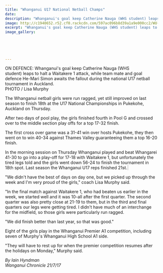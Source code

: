 ```yaml
---
title: "Whanganui U17 National Netball Champs"
date: 
description: "Whanganui's goal keep Catherine Nauga (WHS student) leaps to halt a Waitakere 1 attack during the national U17 netball tournament in Auckland..."
image: http://c1940652.r52.cf0.rackcdn.com/597ac096b8d39a1a9e000cc2/WU-U17-tournybetter-Catherin-Nauga-chron-july.jpg
excerpt: "Whanganui's goal keep Catherine Nauga (WHS student) leaps to halt a Waitakere 1 attack, while team mate and goal defence He-Mari Simon awaits the fallout during the national U17 netball tournament in Auckland."
image_gallery:
    
    
    
    
    
---
```


<p><span>ON DEFENCE: Whanganui's goal keep Catherine Nauga (WHS student)&nbsp;leaps to halt a Waitakere 1 attack, while team mate and goal defence He-Mari Simon awaits the fallout during the national U17 netball tournament in Auckland.<br />PHOTO / Lisa Murphy</span></p>
<p class="element element-paragraph">The Whanganui netball girls were run ragged, yet still improved on last season to finish 18th at the U17 National Championships in Pukekohe, Auckland on Thursday.</p>
<p class="element element-paragraph">After two days of pool play, the girls finished fourth in Pool G and crossed over to the middle section play offs for a top 17-32 finish.</p>
<p class="element element-paragraph">The first cross over game was a 31-41 win over hosts Pukekohe, they then went on to win 40-34 against Thames Valley guaranteeing them a top 16-20 finish.</p>
<p class="element element-paragraph">In the morning session on Thursday Whanganui played and beat Whangarei 41-30 to go into a play-off for 17-18 with Waitakere 1, but unfortunately the tired legs told and the girls went down 56-24 to finish the tournament in 18th spot. Last season the Whanganui U17 reps finished 21st.<span style="background-color: #e2e2e2;">&nbsp;</span></p>
<p class="element element-paragraph">"We didn't have the best of days on day one, but we picked up through the week and I'm very proud of the girls," coach Lisa Murphy said.</p>
<p class="element element-paragraph">"In the final match against Waitakere 1, who had beaten us earlier in the week, we started well and it was 10-all after the first quarter. The second quarter was also pretty close at 21-19 to them, but in the third and final quarters our legs were getting tired. I didn't have much of an interchange for the midfield, so those girls were particularly run ragged.</p>
<p class="element element-paragraph">"We did finish better than last year, so that was good."</p>
<p class="element element-paragraph">Eight of the girls play in the Whanganui Premier A1 competition, including seven of Murphy's Whanganui High School A1 side.</p>
<p class="element element-paragraph">"They will have to rest up for when the premier competition resumes after the holidays on Monday," Murphy said.</p>
<p class="element element-paragraph"><em>By Iain Hyndman</em><br /><em>Wanganui Chronicle 21/7/17</em></p>

